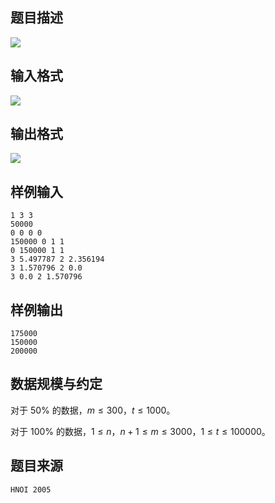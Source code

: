 ## 题目描述

![](https://hydro.org.cn/d/bzoj/p/1204/file/pic1.jpg)

## 输入格式

![](https://hydro.org.cn/d/bzoj/p/1204/file/pic2.png)

## 输出格式

![](https://hydro.org.cn/d/bzoj/p/1204/file/pic3.png)

## 样例输入

```plain
1 3 3
50000
0 0 0 0
150000 0 1 1
0 150000 1 1
3 5.497787 2 2.356194
3 1.570796 2 0.0
3 0.0 2 1.570796
```

## 样例输出

```plain
175000
150000
200000
```

## 数据规模与约定

对于 $50\%$ 的数据，$m\le 300$，$t\le 1000$。

对于 $100\%$ 的数据，$1\le n$，$n+1\le m\le 3000$，$1\le t\le 100000$。

## 题目来源

$\texttt{HNOI 2005}$